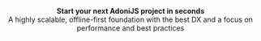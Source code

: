 <div align="center"><strong>Start your next AdoniJS project in seconds</strong></div>
<div align="center">A highly scalable, offline-first foundation with the best DX and a focus on performance and best practices</div>
